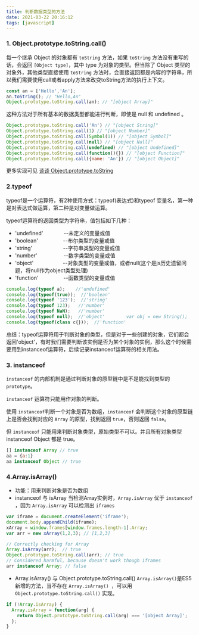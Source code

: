 ```yaml
---
title: 判断数据类型的方法
date: 2021-03-22 20:16:12
tags: [javascript]
---
```


### 1. Object.prototype.toString.call()
每一个继承 Object 的对象都有 `toString` 方法，如果 `toString` 方法没有重写的话，会返回 `[Object type]`，其中 type 为对象的类型。但当除了 Object 类型的对象外，其他类型直接使用 `toString` 方法时，会直接返回都是内容的字符串，所以我们需要使用call或者apply方法来改变toString方法的执行上下文。
```js
const an = ['Hello','An'];
an.toString(); // "Hello,An"
Object.prototype.toString.call(an); // "[object Array]"
```
这种方法对于所有基本的数据类型都能进行判断，即使是 null 和 undefined 。
```js
Object.prototype.toString.call('An') // "[object String]"
Object.prototype.toString.call(1) // "[object Number]"
Object.prototype.toString.call(Symbol(1)) // "[object Symbol]"
Object.prototype.toString.call(null) // "[object Null]"
Object.prototype.toString.call(undefined) // "[object Undefined]"
Object.prototype.toString.call(function(){}) // "[object Function]"
Object.prototype.toString.call({name: 'An'}) // "[object Object]"
```
更多实现可见 [谈谈 Object.prototype.toString](https://juejin.im/post/591647550ce4630069df1c4a)

<!--more-->

### 2.typeof
typeof是一个运算符，有2种使用方式：typeof(表达式)和typeof 变量名，第一种是对表达式做运算，第二种是对变量做运算。

typeof运算符的返回类型为字符串，值包括如下几种：        
- 'undefined'              --未定义的变量或值        
- 'boolean'                 --布尔类型的变量或值        
- 'string'                     --字符串类型的变量或值        
- 'number'                  --数字类型的变量或值       
- 'object'                    --对象类型的变量或值，或者null(这个是js历史遗留问题，将null作为object类型处理)        
- 'function'                 --函数类型的变量或值

```js
console.log(typeof a);    //'undefined'    
console.log(typeof(true));  //'boolean'    
console.log(typeof '123');  //'string'    
console.log(typeof 123);   //'number'    
console.log(typeof NaN);   //'number'    
console.log(typeof null);  //'object'        var obj = new String();    console.log(typeof(obj));    //'object'    var  fn = function(){};    console.log(typeof(fn));  //'function'    
console.log(typeof(class c{}));  //'function'
```
总结：typeof运算符用于判断对象的类型，但是对于一些创建的对象，它们都会返回'object'，有时我们需要判断该实例是否为某个对象的实例，那么这个时候需要用到instanceof运算符，后续记录instanceof运算符的相关用法。

### 3. instanceof
`instanceof`  的内部机制是通过判断对象的原型链中是不是能找到类型的 `prototype`。

`instanceof` 运算符只能用作对象的判断。

使用 `instanceof`判断一个对象是否为数组，`instanceof` 会判断这个对象的原型链上是否会找到对应的 `Array` 的原型，找到返回 `true`，否则返回 `false`。

但 `instanceof` 只能用来判断对象类型，原始类型不可以。并且所有对象类型 instanceof Object 都是 true。
```js
[] instanceof Array // true
aa = {a:1}
aa instanceof Object // true
```

### 4.Array.isArray()
- 功能：用来判断对象是否为数组
- instanceof 与 isArray
 当检测Array实例时，`Array.isArray` 优于 `instanceof` ，因为 `Array.isArray` 可以检测出 `iframes`
```js
var iframe = document.createElement('iframe');
document.body.appendChild(iframe);
xArray = window.frames[window.frames.length-1].Array;
var arr = new xArray(1,2,3); // [1,2,3]

// Correctly checking for Array
Array.isArray(arr);  // true
Object.prototype.toString.call(arr); // true
// Considered harmful, because doesn't work though iframes
arr instanceof Array; // false
```
- Array.isArray() 与 Object.prototype.toString.call()
`Array.isArray()`是ES5新增的方法，当不存在 `Array.isArray() `，可以用 `Object.prototype.toString.call()` 实现。
```js
if (!Array.isArray) {
  Array.isArray = function(arg) {
    return Object.prototype.toString.call(arg) === '[object Array]';
  };
}
```
